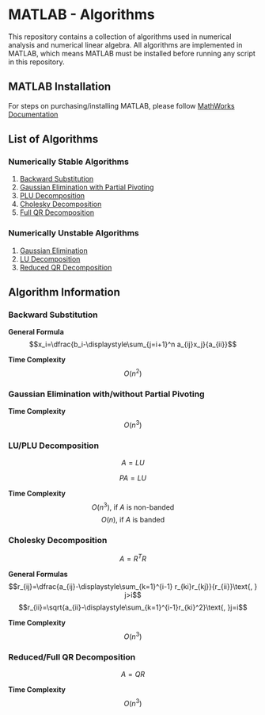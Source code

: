 # MATLAB - Algorithms

This repository contains a collection of algorithms used in numerical analysis
and numerical linear algebra. All algorithms are implemented in MATLAB, which means MATLAB must be installed
before running any script in this repository.

## MATLAB Installation
For steps on purchasing/installing MATLAB, please follow [MathWorks Documentation](https://www.mathworks.com/help/install/install-products.html)

## List of Algorithms
### Numerically Stable Algorithms
1. [Backward Substitution](backward_substitution.m)
1. [Gaussian Elimination with Partial Pivoting](ge_partial_pivoting.m)
1. [PLU Decomposition](plu_decomposition.m)
1. [Cholesky Decomposition](cholesky_decomposition.m)
1. [Full QR Decomposition](full_qr_decomposition.m)


### Numerically Unstable Algorithms
1. [Gaussian Elimination ](gaussian_elimination.m)
1. [LU Decomposition](lu_decomposition.m)
1. [Reduced QR Decomposition](reduced_qr_decomposition.m)

## Algorithm Information

### Backward Substitution 

**General Formula**
$$x_i=\dfrac{b_i-\displaystyle\sum_{j=i+1}^n a_{ij}x_j}{a_{ii}}$$

**Time Complexity**
$$O(n^2)$$

### Gaussian Elimination with/without Partial Pivoting

**Time Complexity**
$$O(n^3)$$

### LU/PLU Decomposition
$$A=LU$$

$$PA=LU$$

**Time Complexity**
$$O(n^3)\text{, if }A\text{ is non-banded}$$
$$O(n)\text{, if }A\text{ is banded}$$

### Cholesky Decomposition
$$A=R^TR$$

**General Formulas**
$$r_{ij}=\dfrac{a_{ij}-\displaystyle\sum_{k=1}^{i-1} r_{ki}r_{kj}}{r_{ii}}\text{, } j>i$$
$$r_{ii}=\sqrt{a_{ii}-\displaystyle\sum_{k=1}^{i-1}r_{ki}^2}\text{, }j=i$$

**Time Complexity**
$$O(n^3)$$

### Reduced/Full QR Decomposition
$$A=QR$$

**Time Complexity**
$$O(n^3)$$
